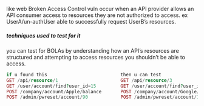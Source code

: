 like web Broken Access Control vuln
occur when an API provider allows an API consumer access to resources they are not authorized to access. ex UserA/un-authUser able to successfully request UserB’s resources.
##### techniques used to test for it
you can test for BOLAs by understanding how an API’s resources are structured and attempting to access resources you shouldn’t be able to access.
```php
if u found this                           then u can test
GET /api/resource/1                       GET /api/resource/3 
GET /user/account/find?user_id=15         GET /user/account/find?user_id=23 
POST /company/account/Apple/balance       POST /company/account/Google/balance 
POST /admin/pwreset/account/90            POST /admin/pwreset/account/111